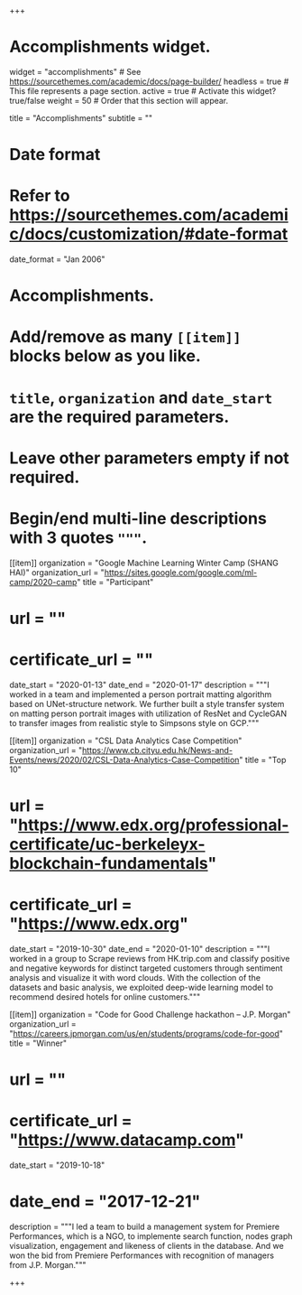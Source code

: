 +++
# Accomplishments widget.
widget = "accomplishments"  # See https://sourcethemes.com/academic/docs/page-builder/
headless = true  # This file represents a page section.
active = true  # Activate this widget? true/false
weight = 50  # Order that this section will appear.

title = "Accomplish&shy;ments"
subtitle = ""

# Date format
#   Refer to https://sourcethemes.com/academic/docs/customization/#date-format
date_format = "Jan 2006"

# Accomplishments.
#   Add/remove as many `[[item]]` blocks below as you like.
#   `title`, `organization` and `date_start` are the required parameters.
#   Leave other parameters empty if not required.
#   Begin/end multi-line descriptions with 3 quotes `"""`.

[[item]]
  organization = "Google Machine Learning Winter Camp (SHANG HAI)"
  organization_url = "https://sites.google.com/google.com/ml-camp/2020-camp"
  title = "Participant"
  # url = ""
  # certificate_url = ""
  date_start = "2020-01-13"
  date_end = "2020-01-17"
  description = """I worked in a team and implemented a person portrait matting algorithm based on UNet-structure network. We further built a style transfer system on matting person portrait images with utilization of ResNet and CycleGAN to transfer images from realistic style to Simpsons style on GCP."""

[[item]]
  organization = "CSL Data Analytics Case Competition"
  organization_url = "https://www.cb.cityu.edu.hk/News-and-Events/news/2020/02/CSL-Data-Analytics-Case-Competition"
  title = "Top 10"
  # url = "https://www.edx.org/professional-certificate/uc-berkeleyx-blockchain-fundamentals"
  # certificate_url = "https://www.edx.org"
  date_start = "2019-10-30"
  date_end = "2020-01-10"
  description = """I worked in a group to Scrape reviews from HK.trip.com and classify positive and negative keywords for distinct targeted customers through sentiment analysis and visualize it with word clouds. With the collection of the datasets and basic analysis, we exploited deep-wide learning model to recommend desired hotels for online customers."""
  
[[item]]
  organization = "Code for Good Challenge hackathon – J.P. Morgan"
  organization_url = "https://careers.jpmorgan.com/us/en/students/programs/code-for-good"
  title = "Winner"
  # url = ""
  # certificate_url = "https://www.datacamp.com"
  date_start = "2019-10-18"
  # date_end = "2017-12-21"
  description = """I led a team to build a management system for Premiere Performances, which is a NGO, to implemente search function, nodes graph visualization, engagement and likeness of clients in the database. And we won the bid from Premiere Performances with recognition of managers from J.P. Morgan."""

+++
